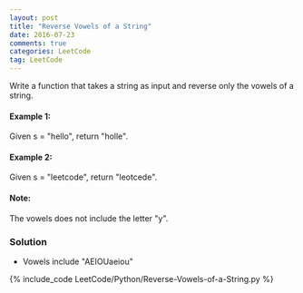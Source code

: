 ```yaml
---
layout: post
title: "Reverse Vowels of a String"
date: 2016-07-23
comments: true
categories: LeetCode
tag: LeetCode
---
```



Write a function that takes a string as input and reverse only the vowels of a string.

#### Example 1:
Given s = "hello", return "holle".

#### Example 2:
Given s = "leetcode", return "leotcede".

#### Note:
The vowels does not include the letter "y".

<!--more-->
### Solution

* Vowels include "AEIOUaeiou"

{% include_code LeetCode/Python/Reverse-Vowels-of-a-String.py %} 
